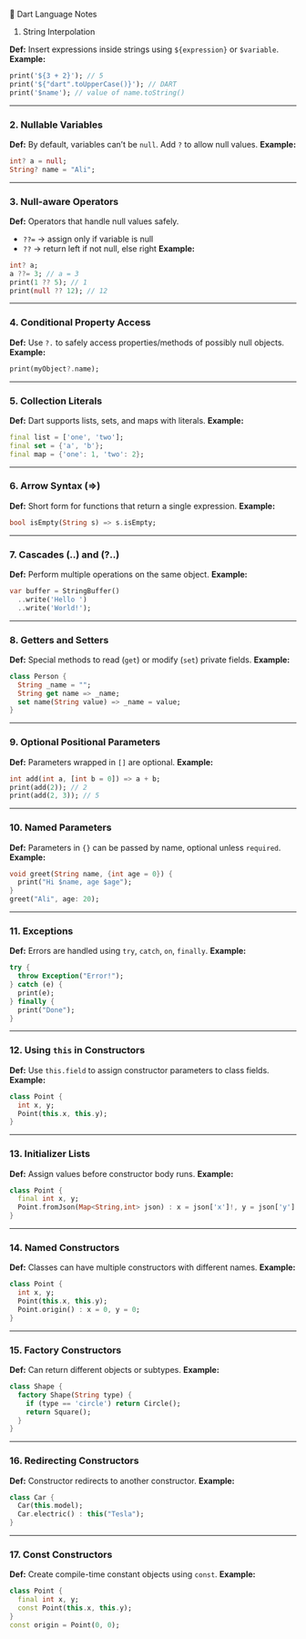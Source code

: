 📘 Dart Language Notes

1. String Interpolation

**Def:** Insert expressions inside strings using `${expression}` or `$variable`.
**Example:**

```dart
print('${3 + 2}'); // 5
print('${"dart".toUpperCase()}'); // DART
print('$name'); // value of name.toString()
```

---

### 2. Nullable Variables

**Def:** By default, variables can’t be `null`. Add `?` to allow null values.
**Example:**

```dart
int? a = null;  
String? name = "Ali";  
```

---

### 3. Null-aware Operators

**Def:** Operators that handle null values safely.

* `??=` → assign only if variable is null
* `??` → return left if not null, else right
  **Example:**

```dart
int? a;
a ??= 3; // a = 3
print(1 ?? 5); // 1
print(null ?? 12); // 12
```

---

### 4. Conditional Property Access

**Def:** Use `?.` to safely access properties/methods of possibly null objects.
**Example:**

```dart
print(myObject?.name);  
```

---

### 5. Collection Literals

**Def:** Dart supports lists, sets, and maps with literals.
**Example:**

```dart
final list = ['one', 'two'];
final set = {'a', 'b'};
final map = {'one': 1, 'two': 2};
```

---

### 6. Arrow Syntax (=>)

**Def:** Short form for functions that return a single expression.
**Example:**

```dart
bool isEmpty(String s) => s.isEmpty;
```

---

### 7. Cascades (..) and (?..)

**Def:** Perform multiple operations on the same object.
**Example:**

```dart
var buffer = StringBuffer()
  ..write('Hello ')
  ..write('World!');
```

---

### 8. Getters and Setters

**Def:** Special methods to read (`get`) or modify (`set`) private fields.
**Example:**

```dart
class Person {
  String _name = "";
  String get name => _name;
  set name(String value) => _name = value;
}
```

---

### 9. Optional Positional Parameters

**Def:** Parameters wrapped in `[]` are optional.
**Example:**

```dart
int add(int a, [int b = 0]) => a + b;
print(add(2)); // 2
print(add(2, 3)); // 5
```

---

### 10. Named Parameters

**Def:** Parameters in `{}` can be passed by name, optional unless `required`.
**Example:**

```dart
void greet(String name, {int age = 0}) {
  print("Hi $name, age $age");
}
greet("Ali", age: 20);
```

---

### 11. Exceptions

**Def:** Errors are handled using `try`, `catch`, `on`, `finally`.
**Example:**

```dart
try {
  throw Exception("Error!");
} catch (e) {
  print(e);
} finally {
  print("Done");
}
```

---

### 12. Using `this` in Constructors

**Def:** Use `this.field` to assign constructor parameters to class fields.
**Example:**

```dart
class Point {
  int x, y;
  Point(this.x, this.y);
}
```

---

### 13. Initializer Lists

**Def:** Assign values before constructor body runs.
**Example:**

```dart
class Point {
  final int x, y;
  Point.fromJson(Map<String,int> json) : x = json['x']!, y = json['y']!;
}
```

---

### 14. Named Constructors

**Def:** Classes can have multiple constructors with different names.
**Example:**

```dart
class Point {
  int x, y;
  Point(this.x, this.y);
  Point.origin() : x = 0, y = 0;
}
```

---

### 15. Factory Constructors

**Def:** Can return different objects or subtypes.
**Example:**

```dart
class Shape {
  factory Shape(String type) {
    if (type == 'circle') return Circle();
    return Square();
  }
}
```

---

### 16. Redirecting Constructors

**Def:** Constructor redirects to another constructor.
**Example:**

```dart
class Car {
  Car(this.model);
  Car.electric() : this("Tesla");
}
```

---

### 17. Const Constructors

**Def:** Create compile-time constant objects using `const`.
**Example:**

```dart
class Point {
  final int x, y;
  const Point(this.x, this.y);
}
const origin = Point(0, 0);
```

